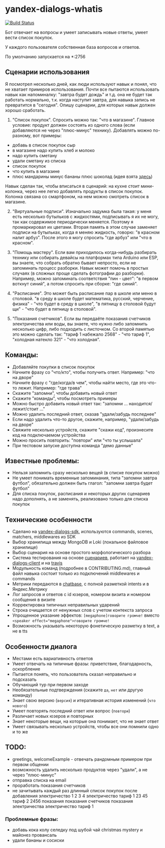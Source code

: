 # yandex-dialogs-whatis

[![Build Status](https://travis-ci.org/popstas/yandex-dialogs-whatis.svg?branch=master)](https://travis-ci.org/popstas/yandex-dialogs-whatis)

Бот отвечает на вопросы и умеет записывать новые ответы, умеет вести список покупок.

У каждого пользователя собственная база вопросов и ответов.

По умолчанию запускается на \*:2756

## Сценарии использования

Я посмотрел несколько дней, как люди используют навык и понял, что не хватает примеров использования. Почти все пытаются использовать навык как напоминалку: "завтра будет дождь" и т.д. она не будет так работать нормально, т.к. когда наступит завтра, для навыка запись не превратится в "сегодня". Опишу сценарии, для которых навык должен хорошо сработать.

1. "Список покупок". Спросить можно так: "что в магазине". Главное условие: продукт должен состоять из одного слова (если добавляются не через "плюс-минус" технику). Добавлять можно по-разному, вот примеры:

- добавь в список покупок сыр
- в магазине надо купить хлеб и молоко
- надо купить сметану
- удали сметану из списка
- список покупок
- что купить в магазине
- плюс мандарины минус бананы плюс шоколад (идея взята [здесь](https://dialogs.yandex.ru/store/skills/19170605-golosovoj-spisok-plyus-minus))

Навык сделан так, чтобы вписаться в сценарий: на кухне стоит мини-колонка, через нее легко добавлять продукты в список покупок. Колонка связана со смартфоном, на нем можно смотреть список в магазине.

2. "Виртуальные подписи". Изначально задумка была такая: у меня есть несколько бутыльков с жидкостями, подписывать я их не могу, так как содержимое периодически меняется. Поэтому я промаркировал их цветами. Вторая память в этом случае заменяет подписи на бутыльках, когда я меняю жидкость, говорю: "в красном налит арбуз". После этого я могу спросить "где арбуз" или "что в красном".

3. "Помощь мастеру". Если вам приходилось когда-нибудь разбирать технику или собирать девайсы на платформах типа Arduino или ESP, вы знаете, что собрать обратно бывает непросто, если не запоминать процесс разборки. Навык может помочь в простых случаях (в сложных проще сделать фотографии до разборки). Например, можно запоминать соответствия "пин - цвет": "в первом воткнут синий", а потом спросить при сборке: "где синий".

4. "Расписание". Это может быть расписание пар в школе или меню в столовой. "в среду в школе будет математика, русский, черчение, физика" - "что будет в среду в школе", "в пятницу в столовой будут щи" - "что будет в пятницу в столовой".

5. "Показания счетчиков". Если вы передаёте показания счетчиков электричества или воды, вы знаете, что нужно либо запомнить несколько цифр, либо подходить с листочком. Со второй памятью это можно сделать так: "тариф 1 набежало 2568" - "что тариф 1", "холодная натекло 321" - "что холодная".

## Команды:

- Добавляйте покупки в список покупок
- Начните фразу со "что/кто", чтобы получить ответ. Например: "что на дворе"
- Начните фразу с "где/когда/в чем", чтобы найти место, где это что-то лежит. Например: "где трава"
- Скажите "запомни", чтобы добавить новый ответ
- Скажите "команды", чтобы посмотреть примеры
- Можно быстро добавить новый ответ так: "запомни ... находится/лежит/стоит ..."
- Можно удалить последний ответ, сказав "удали/забудь последнее"
- Если надо удалить что-то другое, скажите, например, "удали/забудь на дворе"
- Свяжите несколько устройств, скажите "скажи код", произнесите код на подключаемом устройства
- Можно просить повторить: "повтори" или "что ты услышала"
- При тестовом запуске доступна команда "демо данные"

## Известные проблемы:

- Нельзя запомнить сразу несколько вещей (в списке покупок можно)
- Не умеет понимать временные запоминания, типа "запомни завтра футбол", обязательно должен быть глагол: "запомни завтра будет футбол"
- Для списка покупок, расписания и некоторых других сценариев надо дополнять, а не заменять, реализовано только для списка покупок

## Технические особенности

- Сделано на [yandex-dialogs-sdk](https://github.com/fletcherist/yandex-dialogs-sdk), используются commands, scenes, matchers, middlewares из SDK
- Выбор хранилища между MongoDB и Loki (локальное файловое хранилище)
- Выбор сценария на основе простого морфологического разбора
- Система тестирования на основе [сценариев](/static/scenarios.yml), работает на [yandex-dialogs-client](https://github.com/popstas/yandex-dialogs-client) и на [travis](https://travis-ci.org/popstas/yandex-dialogs-whatis)
- Модульность команд (подробнее в CONTRIBUTING.md), главный файл навыка состоит только из подключений middlewares и commands
- Метрики передаются в [chatbase](https://github.com/popstas/yandex-dialogs-sdk-chatbase), с полной разметкой intents и в Яндекс.Метрику
- Лог запросов и ответов с id юзеров, номером визита и номером сообщения в визите
- Корректировка типичных неправильных ударений
- Строка очищается от ненужных слов с учетом контекста запроса
- Упрощенное указание эффектов: `[megaphone]говорите громче!` вместо `<speaker effect="megaphone">говорите громче!`
- Возможность указывать некоторую фонетическую разметку в text, а не в tts

## Особенности диалога

- Местами есть вариативность ответов
- Умеет отвечать на типичные фразы: приветствие, благодарность, оскорбление
- Пытается понять, что пользователь сказал неправильно и подсказать
- Обучающий тур при первом заходе
- Необязательные подтверждения (скажите `да`, `нет` или другую команду)
- Знает свою версию (`версия`) и итеративная история изменений (`что нового`)
- Умеет повторять последний ответ или вопрос (`повтори`)
- Различает новых юзеров и повторных
- Знает некоторые вещи, на которые она понимает, что не знает ответ
- Умеет связывать несколько устройств, чтобы все они помнили одно и то же

## TODO:

- greetings, welcomeExample - отвечать рандомным примером при первом общении
- возможность удалить несколько продуктов через "удали", а не через "плюс-минус"
- отправка списка на email
- проработать показания счетчиков
- не зачитывать каждый раз длинный список покупок после добавления
электричество 1 2 3 4
электричество тариф 1 23 45
тариф 2 2456
показания
показания счетчиков
показания электричества
электричество тариф 1

### Проблемные фразы:

- добавь кока колу селедку под шубой чай christmas mystery и майонез провансаль
- удали бананы и сосиски


